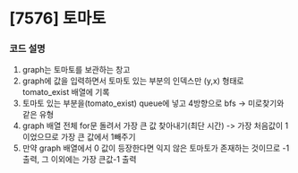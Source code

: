 # [7576] 토마토

### 코드 설명

1. graph는 토마토를 보관하는 창고
2. graph에 값을 입력하면서 토마토 있는 부분의 인덱스만 (y,x) 형태로 tomato_exist 배열에 기록
3. 토마토 있는 부분을(tomato_exist) queue에 넣고 4방향으로 bfs -> 미로찾기와 같은 유형
4. graph 배열 전체 for문 돌려서 가장 큰 값 찾아내기(최단 시간) -> 가장 처음값이 1 이었으므로 가장 큰 값에서 1빼주기
5. 만약 graph 배열에서 0 값이 등장한다면 익지 않은 토마토가 존재하는 것이므로 -1 출력, 그 이외에는 가장 큰값-1 출력
